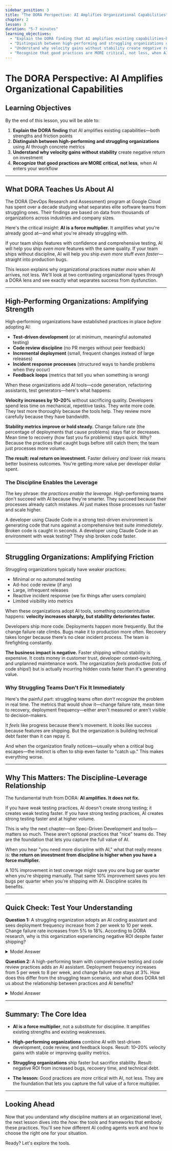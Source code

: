 ```yaml
---
sidebar_position: 3
title: "The DORA Perspective: AI Amplifies Organizational Capabilities"
chapter: 2
lesson: 3
duration: "5-7 minutes"
learning_objectives:
  - "Explain the DORA finding that AI amplifies existing capabilities—both strengths and friction points"
  - "Distinguish between high-performing and struggling organizations using AI through concrete metrics"
  - "Understand why velocity gains without stability create negative return on investment"
  - "Recognize that good practices are MORE critical, not less, when AI enters your workflow"
---
```


# The DORA Perspective: AI Amplifies Organizational Capabilities

## Learning Objectives

By the end of this lesson, you will be able to:

1. **Explain the DORA finding** that AI amplifies existing capabilities—both strengths and friction points
2. **Distinguish between high-performing and struggling organizations** using AI through concrete metrics
3. **Understand why velocity gains without stability** create negative return on investment
4. **Recognize that good practices are MORE critical, not less**, when AI enters your workflow

---

## What DORA Teaches Us About AI

The DORA (DevOps Research and Assessment) program at Google Cloud has spent over a decade studying what separates elite software teams from struggling ones. Their findings are based on data from thousands of organizations across industries and company sizes.

Here's the critical insight: **AI is a force multiplier.** It amplifies what you're already good at—and what you're already struggling with.

If your team ships features with confidence and comprehensive testing, AI will help you ship *even more* features with the same quality. If your team ships without discipline, AI will help you ship *even more* stuff *even faster*—straight into production bugs.

This lesson explains why organizational practices matter *more* when AI arrives, not less. We'll look at two contrasting organizational types through a DORA lens and see exactly what separates success from dysfunction.

---

## High-Performing Organizations: Amplifying Strength

High-performing organizations have established practices in place *before* adopting AI:

- **Test-driven development** (or at minimum, meaningful automated testing)
- **Code review discipline** (no PR merges without peer feedback)
- **Incremental deployment** (small, frequent changes instead of large releases)
- **Incident response processes** (structured ways to handle problems when they occur)
- **Feedback loops** (metrics that tell you when something is wrong)

When these organizations add AI tools—code generation, refactoring assistants, test generators—here's what happens:

**Velocity increases by 10–20%** without sacrificing quality. Developers spend less time on mechanical, repetitive tasks. They write more code. They test more thoroughly because the tools help. They review more carefully because they have bandwidth.

**Stability metrics improve or hold steady.** Change failure rate (the percentage of deployments that cause problems) stays flat or decreases. Mean time to recovery (how fast you fix problems) stays quick. Why? Because the practices that caught bugs before still catch them; the team just processes more volume.

**The result: real return on investment.** Faster delivery *and* lower risk means better business outcomes. You're getting more value per developer dollar spent.

### The Discipline Enables the Leverage

The key phrase: *the practices enable the leverage.* High-performing teams don't succeed with AI because they're smarter. They succeed because their processes already catch mistakes. AI just makes those processes run faster and scale higher.

A developer using Claude Code in a strong test-driven environment is generating code that runs against a comprehensive test suite *immediately*. Broken code is caught in seconds. A developer using Claude Code in an environment with weak testing? They ship broken code faster.

---

## Struggling Organizations: Amplifying Friction

Struggling organizations typically have weaker practices:

- Minimal or no automated testing
- Ad-hoc code review (if any)
- Large, infrequent releases
- Reactive incident response (we fix things after users complain)
- Limited visibility into metrics

When these organizations adopt AI tools, something counterintuitive happens: **velocity increases sharply, but stability deteriorates faster.**

Developers ship more code. Deployments happen more frequently. But the change failure rate climbs. Bugs make it to production more often. Recovery takes longer because there's no clear incident process. The team is firefighting constantly.

**The business impact is negative.** Faster shipping without stability is expensive. It costs money in customer trust, developer context-switching, and unplanned maintenance work. The organization *feels* productive (lots of code ships!) but is actually incurring hidden costs faster than it's generating value.

### Why Struggling Teams Don't Fix It Immediately

Here's the painful part: struggling teams often *don't recognize* the problem in real time. The metrics that would show it—change failure rate, mean time to recovery, deployment frequency—either aren't measured or aren't visible to decision-makers.

It *feels* like progress because there's movement. It *looks* like success because features are shipping. But the organization is building technical debt faster than it can repay it.

And when the organization finally notices—usually when a critical bug escapes—the instinct is often to ship even faster to "catch up." This makes everything worse.

---

## Why This Matters: The Discipline-Leverage Relationship

The fundamental truth from DORA: **AI amplifies. It does not fix.**

If you have weak testing practices, AI doesn't create strong testing; it creates weak testing faster. If you have strong testing practices, AI creates strong testing faster and at higher volume.

This is why the next chapter—on Spec-Driven Development and tools—matters so much. These aren't optional practices that "nice" teams do. They are the foundation that lets you capture the full value of AI.

When you hear "you need more discipline with AI," what that really means is: **the return on investment from discipline is higher when you have a force multiplier.**

A 10% improvement in test coverage might save you one bug per quarter when you're shipping manually. That same 10% improvement saves you *ten* bugs per quarter when you're shipping with AI. Discipline scales its benefits.

---

## Quick Check: Test Your Understanding

**Question 1:** A struggling organization adopts an AI coding assistant and sees deployment frequency increase from 2 per week to 10 per week. Change failure rate increases from 5% to 18%. According to DORA research, why is this organization experiencing negative ROI despite faster shipping?

<details>
<summary>Model Answer</summary>

The organization is amplifying its existing lack of discipline. Without strong testing, code review, and incident processes, the AI tool helps them ship code faster—but not more safely. The increase in failures (from 5% to 18%) means that the additional 8 deployments per week are proportionally introducing more bugs than before. These bugs require recovery time, developer context-switching, and customer trust costs that offset the velocity gain. In DORA terms: velocity without stability is not progress; it's debt accumulation.

</details>

**Question 2:** A high-performing team with comprehensive testing and code review practices adds an AI assistant. Deployment frequency increases from 5 per week to 8 per week, and change failure rate stays at 3%. How does this differ from the struggling team scenario, and what does DORA tell us about the relationship between practices and AI benefits?

<details>
<summary>Model Answer</summary>

This team gains real value. The 60% increase in deployment frequency (5 to 8) happens *without* stability degradation (3% failure rate maintained). The team's existing practices—automated testing and code review—scale with the AI tool. The team is shipping more code, with more confidence, and recovering from rare failures faster. DORA's finding: organizations with strong practices capture disproportionate value from AI because their processes multiply the leverage. Discipline doesn't limit AI's potential; it unlocks it.

</details>

---

## Summary: The Core Idea

- **AI is a force multiplier**, not a substitute for discipline. It amplifies existing strengths and existing weaknesses.

- **High-performing organizations** combine AI with test-driven development, code review, and feedback loops. Result: 10–20% velocity gains with stable or improving quality metrics.

- **Struggling organizations** ship faster but sacrifice stability. Result: negative ROI from increased bugs, recovery time, and technical debt.

- **The lesson:** Good practices are *more* critical with AI, not less. They are the foundation that lets you capture the full value of a force multiplier.

---

## Looking Ahead

Now that you understand *why* discipline matters at an organizational level, the next lesson dives into the *how*: the tools and frameworks that embody these practices. You'll see how different AI coding agents work and how to choose the right one for your situation.

Ready? Let's explore the tools.
